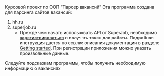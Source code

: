 Курсовой проект по ООП “Парсер вакансий”
Эта программа создана для парсинга сайтов вакансий:

1. hh.ru
2. superjob.ru 
    - Прежде чем начать использовать API от SuperJob, необходимо [зарегистрироваться](https://www.superjob.ru/auth/login/?returnUrl=https://api.superjob.ru/register/) и получить токен для работы. Подробная инструкция дается по ссылке описания документации в разделе [Getting started](https://api.superjob.ru/#gettin). При регистрации приложения можно указать произвольные данные.

Следуйте подсказкам программы, чтобы получить необходимую информацию о вакансиях
